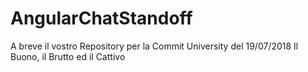 # AngularChatStandoff
A breve il vostro Repository per la Commit University del 19/07/2018
Il Buono, il Brutto ed il Cattivo
